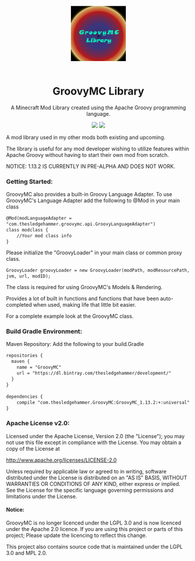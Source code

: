 <p align="center" style="padding: 3em;"><img width="150" src="https://github.com/TheSledgeHammer/GroovyMC/blob/master/src/main/resources/assets/groovymc/textures/groovymclogo.png?raw=true" /></p>
<h1 align="center" style="margin-top: 20px; border-bottom: 0;">GroovyMC Library</h1>
<p align="center">A Minecraft Mod Library created using the Apache Groovy programming language.</p>
<p align="center">
    <a href="https://minecraft.curseforge.com/projects/groovymc-library"><img src="http://cf.way2muchnoise.eu/full_312384_downloads.svg" /></a>
    <a href="https://minecraft.curseforge.com/projects/groovymc-library"><img src="http://cf.way2muchnoise.eu/packs/full_312384_in_packs.svg" /></a>
</p>

A mod library used in my other mods both existing and upcoming.

The library is useful for any mod developer wishing to utilize features within Apache Groovy without having to start their own mod from scratch.

NOTICE: 1.13.2 IS CURRENTLY IN PRE-ALPHA AND DOES NOT WORK.

### Getting Started:
GroovyMC also provides a built-in Groovy Language Adapter.
To use GroovyMC's Language Adapter add the following to @Mod in your main class
```
@Mod(modLanguageAdapter = "com.thesledgehammer.groovymc.api.GroovyLanguageAdapter")
class modclass {
    //Your mod class info
}
```

Please initialize the "GroovyLoader" in your main class or common proxy class.
```
GroovyLoader groovyLoader = new GroovyLoader(modPath, modResourcePath, jvm, url, modID);
```
The class is required for using GroovyMC's Models & Rendering.

Provides a lot of built in functions and functions that have been auto-completed when used, making life that little bit easier.

For a complete example look at the GroovyMC class.

### Build Gradle Environment:

Maven Repository:
Add the following to your build.Gradle
```
repositories {
  maven {
    name = "GroovyMC"
    url = "https://dl.bintray.com/thesledgehammer/development/"
  }
}

dependencies {
	compile "com.thesledgehammer.GroovyMC:GroovyMC_1.13.2:+:universal"
}
```

### Apache License v2.0:

Licensed under the Apache License, Version 2.0 (the "License");
you may not use this file except in compliance with the License.
You may obtain a copy of the License at

http://www.apache.org/licenses/LICENSE-2.0

Unless required by applicable law or agreed to in writing, software
distributed under the License is distributed on an "AS IS" BASIS,
WITHOUT WARRANTIES OR CONDITIONS OF ANY KIND, either express or implied.
See the License for the specific language governing permissions and
limitations under the License.

#### Notice:

GroovyMC is no longer licenced under the LGPL 3.0 and is now licenced under the Apache 2.0 licence. If you are using this project or parts of this project; Please update the licencing to reflect this change.

This project also contains source code that is maintained under the LGPL 3.0 and MPL 2.0.
